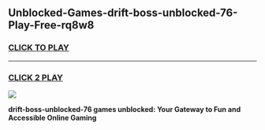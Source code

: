 
## Unblocked-Games-drift-boss-unblocked-76-Play-Free-rq8w8
<h3>
<a href="https://premium76.site?title=drift-boss-unblocked-76&ref=18A">CLICK TO PLAY</a></h3>
<hr>

<h3>
<a href="https://premium76.site?title=drift-boss-unblocked-76&ref=18A">CLICK 2 PLAY</a>
  
</h3>

<a href="https://premium76.site?title=drift-boss-unblocked-76&ref=18A"><img src="https://clearcache.store/games.png"></a>


**drift-boss-unblocked-76 games unblocked: Your Gateway to Fun and Accessible Online Gaming**
